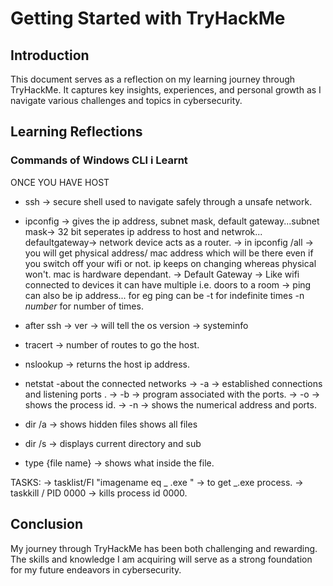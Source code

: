 # Getting Started with TryHackMe

## Introduction

This document serves as a reflection on my learning journey through TryHackMe. It captures key insights, experiences, and personal growth as I navigate various challenges and topics in cybersecurity.

## Learning Reflections

### Commands of Windows CLI i Learnt

ONCE YOU HAVE HOST

- ssh -> secure shell used to navigate safely through a unsafe network.
- ipconfig -> gives the ip address, subnet mask, default gateway...subnet mask-> 32 bit seperates ip address to host and netwrok... defaultgateway-> network device acts as a router.
     -> in ipconfig /all -> you will get physical address/ mac address which will be there even if you switch off your wifi or not. ip keeps on changing whereas physical won't. mac is hardware dependant. 
      -> Default Gateway -> Like wifi connected to devices it can have multiple i.e. doors to a room
      -> ping can also be ip address... for eg ping can be -t for indefinite times -n *number* for number of times.
                                                
- after ssh
  -> ver -> will tell the os version
  -> systeminfo
- tracert -> number of routes to go the host.
- nslookup -> returns the host ip address.
- netstat -about the connected networks
  -> -a -> established connections and listening ports .
  -> -b -> program associated with the ports.
  -> -o -> shows the process id.
  -> -n -> shows the numerical address and ports.

- dir /a -> shows hidden files shows all files
- dir /s -> displays current directory and sub
- type {file name} -> shows what inside the file.

TASKS:
-> tasklist/FI "imagename eq _ .exe " -> to get _.exe process.
-> taskkill / PID 0000 -> kills process id 0000.

## Conclusion

My journey through TryHackMe has been both challenging and rewarding. The skills and knowledge I am acquiring will serve as a strong foundation for my future endeavors in cybersecurity.
